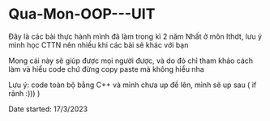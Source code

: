 # Qua-Mon-OOP---UIT
Đây là các bài thực hành mình đã làm trong kì 2 năm Nhất ở môn lthdt, lưu ý mình học CTTN nên nhiều khi các bài sẽ khác với bạn


Mong cái này sẽ giúp được mọi người được, và do đó chỉ tham khảo cách làm và hiểu code chứ đừng copy paste mà không hiểu nha 


Lưu ý: code toàn bộ bằng C++ và mình chưa up đề lên, mình sẽ up sau ( if rảnh :))) )


Date started: 17/3/2023
